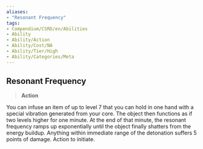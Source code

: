 ```yaml
---
aliases:
- "Resonant Frequency"
tags:
- Compendium/CSRD/en/Abilities
- Ability
- Ability/Action
- Ability/Cost/NA
- Ability/Tier/High
- Ability/Categories/Meta
---
```


  
## Resonant Frequency  
>**Action**
  
You can infuse an item of up to level 7 that you can hold in one hand with a special vibration generated from your core. The object then functions as if two levels higher for one minute. At the end of that minute, the resonant frequency ramps up exponentially until the object finally shatters from the energy buildup. Anything within immediate range of the detonation suffers 5 points of damage. Action to initiate.